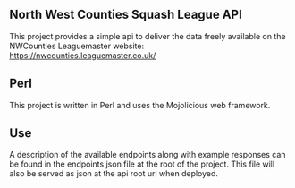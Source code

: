 ## North West Counties Squash League API

This project provides a simple api to deliver the data freely available on the NWCounties Leaguemaster website:
https://nwcounties.leaguemaster.co.uk/

## Perl

This project is written in Perl and uses the Mojolicious web framework. 

## Use

A description of the available endpoints along with example responses can be found in the endpoints.json file at the root of the project. This file will also be served as json at the api root url when deployed.







